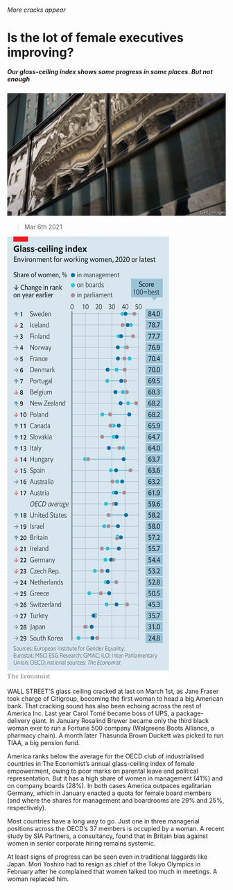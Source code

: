 ###### More cracks appear

# Is the lot of female executives improving? 

##### Our glass-ceiling index shows some progress in some places. But not enough 

![image](images/20210306_wbp506.jpg) 

> Mar 6th 2021 

![image](images/20210306_WBC033.png) 



WALL STREET’S glass ceiling cracked at last on March 1st, as Jane Fraser took charge of Citigroup, becoming the first woman to head a big American bank. That cracking sound has also been echoing across the rest of America Inc. Last year Carol Tomé became boss of UPS, a package-delivery giant. In January Rosalind Brewer became only the third black woman ever to run a Fortune 500 company (Walgreens Boots Alliance, a pharmacy chain). A month later Thasunda Brown Duckett was picked to run TIAA, a big pension fund.


America ranks below the average for the OECD club of industrialised countries in The Economist’s annual glass-ceiling index of female empowerment, owing to poor marks on parental leave and political representation. But it has a high share of women in management (41%) and on company boards (28%). In both cases America outpaces egalitarian Germany, which in January enacted a quota for female board members (and where the shares for management and boardrooms are 29% and 25%, respectively).



Most countries have a long way to go. Just one in three managerial positions across the OECD’s 37 members is occupied by a woman. A recent study by SIA Partners, a consultancy, found that in Britain bias against women in senior corporate hiring remains systemic.


At least signs of progress can be seen even in traditional laggards like Japan. Mori Yoshiro had to resign as chief of the Tokyo Olympics in February after he complained that women talked too much in meetings. A woman replaced him.

